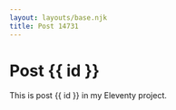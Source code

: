 ```yaml
---
layout: layouts/base.njk
title: Post 14731
---
```


# Post {{ id }}

This is post {{ id }} in my Eleventy project.
